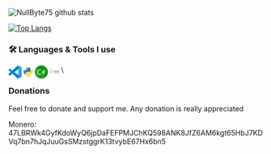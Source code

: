 
![NullByte75 github stats](https://github-readme-stats.vercel.app/api?username=Echowo&show_icons=true&theme=dracula)

[![Top Langs](https://github-readme-stats.vercel.app/api/top-langs/?username=Echowo&layout=compact)](https://github.com/ExploitHaxgithub-readme-stats)

### 🛠 Languages & Tools I use
[<img align="left" alt="Visual Studio Code" width="26px" src="https://raw.githubusercontent.com/github/explore/80688e429a7d4ef2fca1e82350fe8e3517d3494d/topics/visual-studio-code/visual-studio-code.png" />]() [<img align="left" alt="HTML5" width="26px" src="https://raw.githubusercontent.com/github/explore/80688e429a7d4ef2fca1e82350fe8e3517d3494d/topics/python/python.png" />]() [<img align="left" alt="CSS3" width="26px" src="https://raw.githubusercontent.com/github/explore/80688e429a7d4ef2fca1e82350fe8e3517d3494d/topics/csharp/csharp.png" />]() [<img align="left" alt="JavaScript" width="26px" src="https://raw.githubusercontent.com/github/explore/80688e429a7d4ef2fca1e82350fe8e3517d3494d/topics/java/java.png" />]()\

### Donations
Feel free to donate and support me. Any donation is really appreciated

Monero: 47LBRWk4GyfKdoWyQ6jpDaFEFPMJChKQ598ANK8JfZ6AM6kgt65HbJ7KDVq7bn7hJqJuuGsSMzstggrK13tvybE67Hx6bn5
